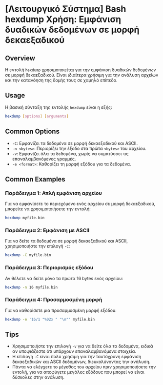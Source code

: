 # [Λειτουργικό Σύστημα] Bash hexdump Χρήση: Εμφάνιση δυαδικών δεδομένων σε μορφή δεκαεξαδικού

## Overview
Η εντολή `hexdump` χρησιμοποιείται για την εμφάνιση δυαδικών δεδομένων σε μορφή δεκαεξαδικού. Είναι ιδιαίτερα χρήσιμη για την ανάλυση αρχείων και την κατανόηση της δομής τους σε χαμηλό επίπεδο.

## Usage
Η βασική σύνταξη της εντολής `hexdump` είναι η εξής:

```bash
hexdump [options] [arguments]
```

## Common Options
- `-C`: Εμφανίζει τα δεδομένα σε μορφή δεκαεξαδικού και ASCII.
- `-n <bytes>`: Περιορίζει την έξοδο στα πρώτα `<bytes>` του αρχείου.
- `-v`: Εμφανίζει όλα τα δεδομένα, χωρίς να συμπτύσσει τις επαναλαμβανόμενες γραμμές.
- `-e <format>`: Καθορίζει τη μορφή εξόδου για τα δεδομένα.

## Common Examples
### Παράδειγμα 1: Απλή εμφάνιση αρχείου
Για να εμφανίσετε το περιεχόμενο ενός αρχείου σε μορφή δεκαεξαδικού, μπορείτε να χρησιμοποιήσετε την εντολή:
```bash
hexdump myfile.bin
```

### Παράδειγμα 2: Εμφάνιση με ASCII
Για να δείτε τα δεδομένα σε μορφή δεκαεξαδικού και ASCII, χρησιμοποιήστε την επιλογή `-C`:
```bash
hexdump -C myfile.bin
```

### Παράδειγμα 3: Περιορισμός εξόδου
Αν θέλετε να δείτε μόνο τα πρώτα 16 bytes ενός αρχείου:
```bash
hexdump -n 16 myfile.bin
```

### Παράδειγμα 4: Προσαρμοσμένη μορφή
Για να καθορίσετε μια προσαρμοσμένη μορφή εξόδου:
```bash
hexdump -e '16/1 "%02x " "\n"' myfile.bin
```

## Tips
- Χρησιμοποιήστε την επιλογή `-v` για να δείτε όλα τα δεδομένα, ειδικά αν υποψιάζεστε ότι υπάρχουν επαναλαμβανόμενα στοιχεία.
- Η επιλογή `-C` είναι πολύ χρήσιμη για την ταυτόχρονη εμφάνιση δεκαεξαδικών και ASCII δεδομένων, διευκολύνοντας την ανάλυση.
- Πάντα να ελέγχετε το μέγεθος του αρχείου πριν χρησιμοποιήσετε την εντολή, για να αποφύγετε μεγάλες εξόδους που μπορεί να είναι δύσκολες στην ανάλυση.